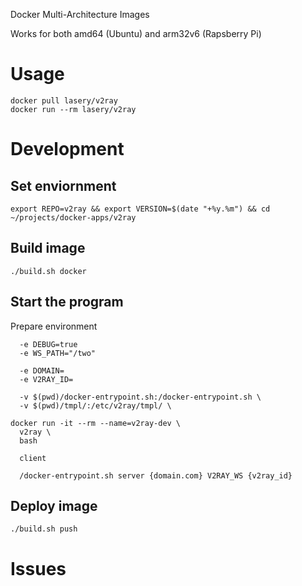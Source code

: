 Docker Multi-Architecture Images

Works for both amd64 (Ubuntu) and arm32v6 (Rapsberry Pi)

# Usage
```
docker pull lasery/v2ray
docker run --rm lasery/v2ray
```

# Development

## Set enviornment
```
export REPO=v2ray && export VERSION=$(date "+%y.%m") && cd ~/projects/docker-apps/v2ray
```

## Build image
```
./build.sh docker
```

## Start the program
Prepare environment
```
  -e DEBUG=true
  -e WS_PATH="/two"

  -e DOMAIN=
  -e V2RAY_ID=

  -v $(pwd)/docker-entrypoint.sh:/docker-entrypoint.sh \
  -v $(pwd)/tmpl/:/etc/v2ray/tmpl/ \

docker run -it --rm --name=v2ray-dev \
  v2ray \
  bash

  client

  /docker-entrypoint.sh server {domain.com} V2RAY_WS {v2ray_id}
```

## Deploy image
```
./build.sh push
```

# Issues

